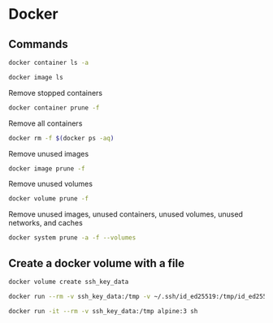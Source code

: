 # Docker

## Commands

```sh
docker container ls -a
```

```sh
docker image ls
```

Remove stopped containers
```sh
docker container prune -f
```

Remove all containers
```sh
docker rm -f $(docker ps -aq)
```

Remove unused images
```sh
docker image prune -f
```

Remove unused volumes
```sh
docker volume prune -f
```

Remove unused images, unused containers, unused volumes, unused networks, and caches
```sh
docker system prune -a -f --volumes
```

## Create a docker volume with a file

```sh
docker volume create ssh_key_data
```

```sh
docker run --rm -v ssh_key_data:/tmp -v ~/.ssh/id_ed25519:/tmp/id_ed25519 alpine:3 cp /tmp/id_ed25519 /tmp
```

```sh
docker run -it --rm -v ssh_key_data:/tmp alpine:3 sh
```
